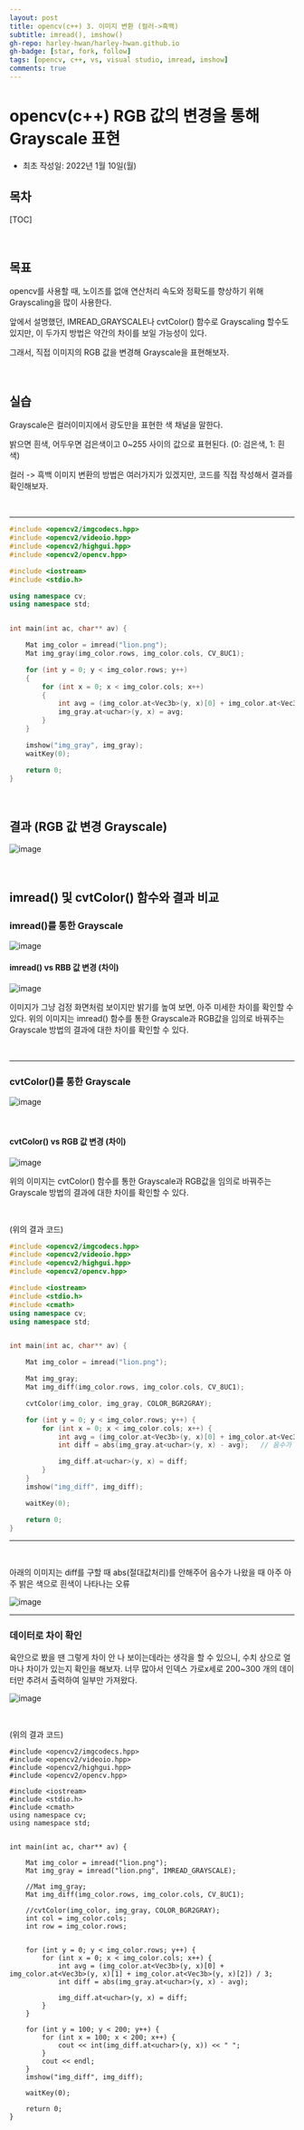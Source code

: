 ```yaml
---
layout: post
title: opencv(c++) 3. 이미지 변환 (컬러->흑백)
subtitle: imread(), imshow()
gh-repo: harley-hwan/harley-hwan.github.io
gh-badge: [star, fork, follow]
tags: [opencv, c++, vs, visual studio, imread, imshow]
comments: true
---
```


# opencv(c++) RGB 값의 변경을 통해 Grayscale 표현

- 최초 작성일: 2022년 1월 10일(월)

## 목차

[TOC]

<br/>

## 목표

opencv를 사용할 때, 노이즈를 없애 연산처리 속도와 정확도를 향상하기 위해 Grayscaling을 많이 사용한다.

앞에서 설명했던, IMREAD_GRAYSCALE나 cvtColor() 함수로 Grayscaling 할수도 있지만, 이 두가지 방법은 약간의 차이를 보일 가능성이 있다.

그래서, 직접 이미지의 RGB 값을 변경해 Grayscale을 표현해보자.

<br/>

## 실습

Grayscale은 컬러이미지에서 광도만을 표현한 색 채널을 말한다.

밝으면 흰색, 어두우면 검은색이고 0~255 사이의 값으로 표현된다. (0: 검은색, 1: 흰색)

컬러 -> 흑백 이미지 변환의 방법은 여러가지가 있겠지만, 코드를 직접 작성해서 결과를 확인해보자.

<br/>

---

```c++
#include <opencv2/imgcodecs.hpp>
#include <opencv2/videoio.hpp>
#include <opencv2/highgui.hpp>
#include <opencv2/opencv.hpp>

#include <iostream>
#include <stdio.h>

using namespace cv;
using namespace std;


int main(int ac, char** av) {

	Mat img_color = imread("lion.png");
	Mat img_gray(img_color.rows, img_color.cols, CV_8UC1);

	for (int y = 0; y < img_color.rows; y++)
	{
		for (int x = 0; x < img_color.cols; x++)
		{
			int avg = (img_color.at<Vec3b>(y, x)[0] + img_color.at<Vec3b>(y, x)[1] + img_color.at<Vec3b>(y, x)[2]) / 3;
			img_gray.at<uchar>(y, x) = avg;
		}
	}

	imshow("img_gray", img_gray);
	waitKey(0);

	return 0;
}
```

<br/>

## 결과 (RGB 값 변경 Grayscale)

![image](https://user-images.githubusercontent.com/68185569/148723558-02a12af3-5500-42d3-a9b3-350bca221fa8.png)

<br/>

## imread() 및 cvtColor() 함수와 결과 비교

### imread()를 통한 Grayscale

![image](https://user-images.githubusercontent.com/68185569/148724157-a086015c-77f2-4b25-b301-c2e7afba3efa.png)

#### imread() vs RBB 값 변경 (차이)

![image](https://user-images.githubusercontent.com/68185569/148729058-56e03b27-b7ff-47e6-8a10-effeff7c37e2.png)

이미지가 그냥 검정 화면처럼 보이지만 밝기를 높여 보면, 아주 미세한 차이를 확인할 수 있다. 
위의 이미지는 imread() 함수를 통한 Grayscale과 RGB값을 임의로 바꿔주는 Grayscale 방법의 결과에 대한 차이를 확인할 수 있다.

<br/>

---

### cvtColor()를 통한 Grayscale
![image](https://user-images.githubusercontent.com/68185569/148724220-a760120e-2aae-415e-8138-f25163d00267.png)

<br/>

#### cvtColor() vs RGB 값 변경 (차이)

![image](https://user-images.githubusercontent.com/68185569/148728507-77d7628f-85de-42bc-b3e2-ac511c5dce2d.png)

위의 이미지는 cvtColor() 함수를 통한 Grayscale과 RGB값을 임의로 바꿔주는 Grayscale 방법의 결과에 대한 차이를 확인할 수 있다.

<br/>

(위의 결과 코드)

```c++
#include <opencv2/imgcodecs.hpp>
#include <opencv2/videoio.hpp>
#include <opencv2/highgui.hpp>
#include <opencv2/opencv.hpp>

#include <iostream>
#include <stdio.h>
#include <cmath>
using namespace cv;
using namespace std;


int main(int ac, char** av) {

	Mat img_color = imread("lion.png");

	Mat img_gray;
	Mat img_diff(img_color.rows, img_color.cols, CV_8UC1);

	cvtColor(img_color, img_gray, COLOR_BGR2GRAY);

	for (int y = 0; y < img_color.rows; y++) {
		for (int x = 0; x < img_color.cols; x++) {
			int avg = (img_color.at<Vec3b>(y, x)[0] + img_color.at<Vec3b>(y, x)[1] + img_color.at<Vec3b>(y, x)[2]) / 3;
			int diff = abs(img_gray.at<uchar>(y, x) - avg);   // 음수가 나오면 안되므로 abs 함수 추가 (음수가 되면 아주 높은 숫자가 된다) (abs함수를 뺀 결과도 코드 아래 첨부)

			img_diff.at<uchar>(y, x) = diff;
		}
	}
	imshow("img_diff", img_diff);

	waitKey(0);

	return 0;
}

```

---

<br/>

아래의 이미지는 diff를 구할 때 abs(절대값처리)를 안해주어 음수가 나왔을 때 아주 아주 밝은 색으로 흰색이 나타나는 오류

![image](https://user-images.githubusercontent.com/68185569/148728115-dfc1d3c6-7de4-4fa2-9587-8ba205b103d5.png)


---

### 데이터로 차이 확인
육안으로 봤을 땐 그렇게 차이 안 나 보이는데라는 생각을 할 수 있으니, 수치 상으로 얼마나 차이가 있는지 확인을 해보자.
너무 많아서 인덱스 가로x세로 200~300 개의 데이터만 추려서 출력하여 일부만 가져왔다.

![image](https://user-images.githubusercontent.com/68185569/148729932-68c9e448-8d2d-4db1-8c94-68d6cfef7dae.png)

<br/>

(위의 결과 코드)
```c+
#include <opencv2/imgcodecs.hpp>
#include <opencv2/videoio.hpp>
#include <opencv2/highgui.hpp>
#include <opencv2/opencv.hpp>

#include <iostream>
#include <stdio.h>
#include <cmath>
using namespace cv;
using namespace std;


int main(int ac, char** av) {

	Mat img_color = imread("lion.png");
	Mat img_gray = imread("lion.png", IMREAD_GRAYSCALE);

	//Mat img_gray;
	Mat img_diff(img_color.rows, img_color.cols, CV_8UC1);

	//cvtColor(img_color, img_gray, COLOR_BGR2GRAY);
	int col = img_color.cols;
	int row = img_color.rows;


	for (int y = 0; y < img_color.rows; y++) {
		for (int x = 0; x < img_color.cols; x++) {
			int avg = (img_color.at<Vec3b>(y, x)[0] + img_color.at<Vec3b>(y, x)[1] + img_color.at<Vec3b>(y, x)[2]) / 3;
			int diff = abs(img_gray.at<uchar>(y, x) - avg);

			img_diff.at<uchar>(y, x) = diff;
		}
	}

	for (int y = 100; y < 200; y++) {
		for (int x = 100; x < 200; x++) {
			cout << int(img_diff.at<uchar>(y, x)) << " ";
		}
		cout << endl;
	}
	imshow("img_diff", img_diff); 

	waitKey(0);

	return 0;
}
```
